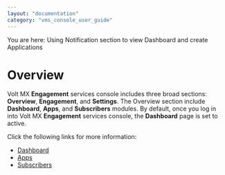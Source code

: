 ```yaml
---
layout: "documentation"
category: "vms_console_user_guide"
---
```

                            

You are here: Using Notification section to view Dashboard and create Applications

Overview
========

Volt MX  **Engagement** services console includes three broad sections: **Overview**, **Engagement**, and **Settings**. The Overview section include **Dashboard**, **Apps**, and **Subscribers** modules. By default, once you log in into Volt MX **Engagement** services console, the **Dashboard** page is set to active.

Click the following links for more information:

*   [Dashboard](Dashboard/Dashboard.html)
*   [Apps](Apps/Applications.html)
*   [Subscribers](Subscribers/Subscribers7.0.html)
